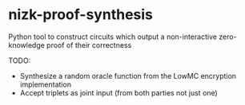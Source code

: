 # nizk-proof-synthesis
Python tool to construct circuits which output a non-interactive zero-knowledge proof of their correctness

TODO:
 - Synthesize a random oracle function from the LowMC encryption implementation 
 - Accept triplets as joint input (from both parties not just one)
